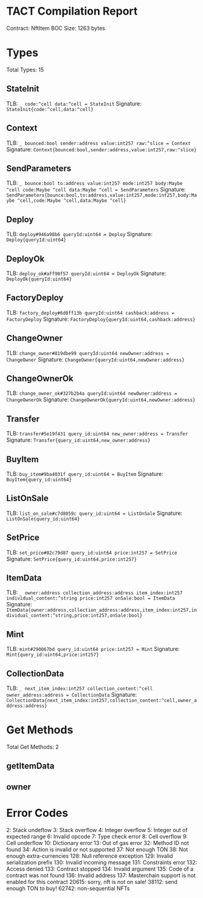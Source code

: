 # TACT Compilation Report
Contract: NftItem
BOC Size: 1263 bytes

# Types
Total Types: 15

## StateInit
TLB: `_ code:^cell data:^cell = StateInit`
Signature: `StateInit{code:^cell,data:^cell}`

## Context
TLB: `_ bounced:bool sender:address value:int257 raw:^slice = Context`
Signature: `Context{bounced:bool,sender:address,value:int257,raw:^slice}`

## SendParameters
TLB: `_ bounce:bool to:address value:int257 mode:int257 body:Maybe ^cell code:Maybe ^cell data:Maybe ^cell = SendParameters`
Signature: `SendParameters{bounce:bool,to:address,value:int257,mode:int257,body:Maybe ^cell,code:Maybe ^cell,data:Maybe ^cell}`

## Deploy
TLB: `deploy#946a98b6 queryId:uint64 = Deploy`
Signature: `Deploy{queryId:uint64}`

## DeployOk
TLB: `deploy_ok#aff90f57 queryId:uint64 = DeployOk`
Signature: `DeployOk{queryId:uint64}`

## FactoryDeploy
TLB: `factory_deploy#6d0ff13b queryId:uint64 cashback:address = FactoryDeploy`
Signature: `FactoryDeploy{queryId:uint64,cashback:address}`

## ChangeOwner
TLB: `change_owner#819dbe99 queryId:uint64 newOwner:address = ChangeOwner`
Signature: `ChangeOwner{queryId:uint64,newOwner:address}`

## ChangeOwnerOk
TLB: `change_owner_ok#327b2b4a queryId:uint64 newOwner:address = ChangeOwnerOk`
Signature: `ChangeOwnerOk{queryId:uint64,newOwner:address}`

## Transfer
TLB: `transfer#5e19f431 query_id:uint64 new_owner:address = Transfer`
Signature: `Transfer{query_id:uint64,new_owner:address}`

## BuyItem
TLB: `buy_item#9ba4031f query_id:uint64 = BuyItem`
Signature: `BuyItem{query_id:uint64}`

## ListOnSale
TLB: `list_on_sale#c7d8059c query_id:uint64 = ListOnSale`
Signature: `ListOnSale{query_id:uint64}`

## SetPrice
TLB: `set_price#82c79d87 query_id:uint64 price:int257 = SetPrice`
Signature: `SetPrice{query_id:uint64,price:int257}`

## ItemData
TLB: `_ owner:address collection_address:address item_index:int257 individual_content:^string price:int257 onSale:bool = ItemData`
Signature: `ItemData{owner:address,collection_address:address,item_index:int257,individual_content:^string,price:int257,onSale:bool}`

## Mint
TLB: `mint#290067bd query_id:uint64 price:int257 = Mint`
Signature: `Mint{query_id:uint64,price:int257}`

## CollectionData
TLB: `_ next_item_index:int257 collection_content:^cell owner_address:address = CollectionData`
Signature: `CollectionData{next_item_index:int257,collection_content:^cell,owner_address:address}`

# Get Methods
Total Get Methods: 2

## getItemData

## owner

# Error Codes
2: Stack undeflow
3: Stack overflow
4: Integer overflow
5: Integer out of expected range
6: Invalid opcode
7: Type check error
8: Cell overflow
9: Cell underflow
10: Dictionary error
13: Out of gas error
32: Method ID not found
34: Action is invalid or not supported
37: Not enough TON
38: Not enough extra-currencies
128: Null reference exception
129: Invalid serialization prefix
130: Invalid incoming message
131: Constraints error
132: Access denied
133: Contract stopped
134: Invalid argument
135: Code of a contract was not found
136: Invalid address
137: Masterchain support is not enabled for this contract
20615: sorry, nft is not on sale!
38112: send enough TON to buy!
62742: non-sequential NFTs